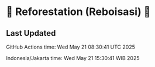 
# 🌳 Reforestation (Reboisasi) 🌲

## Last Updated

GitHub Actions time: Wed May 21 08:30:41 UTC 2025

Indonesia/Jakarta time: Wed May 21 15:30:41 WIB 2025
